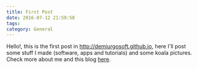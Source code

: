 ```yaml
---
title: First Post
date: 2016-07-12 21:59:58
tags:
category: General
---
```


Hello!, this is the first post in <http://demiurgosoft.github.io>, here I'll post some stuff I made (software, apps and tutorials) and some koala pictures. Check more about me and this blog [here](/about).
